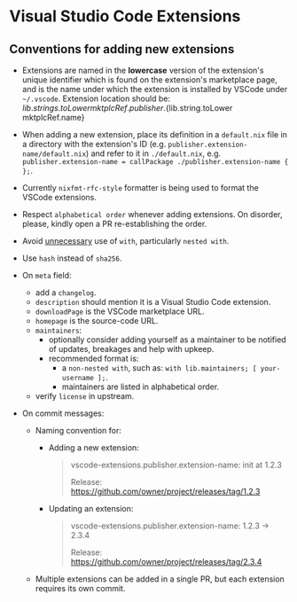 # Visual Studio Code Extensions

## Conventions for adding new extensions

* Extensions are named in the **lowercase** version of the extension's unique identifier which is found on the extension's marketplace page, and is the name under which the extension is installed by VSCode under `~/.vscode`.
  Extension location should be: ${lib.strings.toLower mktplcRef.publisher}.${lib.string.toLower mktplcRef.name}

* When adding a new extension, place its definition in a `default.nix` file in a directory with the extension's ID (e.g. `publisher.extension-name/default.nix`) and refer to it in `./default.nix`, e.g. `publisher.extension-name = callPackage ./publisher.extension-name { };`.

* Currently `nixfmt-rfc-style` formatter is being used to format the VSCode extensions.

* Respect `alphabetical order` whenever adding extensions. On disorder, please, kindly open a PR re-establishing the order.

* Avoid [unnecessary](https://nix.dev/guides/best-practices.html#with-scopes) use of `with`, particularly `nested with`.

* Use `hash` instead of `sha256`.

* On `meta` field:
  - add a `changelog`.
  - `description` should mention it is a Visual Studio Code extension.
  - `downloadPage` is the VSCode marketplace URL.
  - `homepage` is the source-code URL.
  - `maintainers`:
    - optionally consider adding yourself as a maintainer to be notified of updates, breakages and help with upkeep.
    - recommended format is:
      - a `non-nested with`, such as: `with lib.maintainers; [ your-username ];`.
      - maintainers are listed in alphabetical order.
  - verify `license` in upstream.

* On commit messages:
  - Naming convention for:
    - Adding a new extension:

      > vscode-extensions.publisher.extension-name: init at 1.2.3
      >
      > Release: https://github.com/owner/project/releases/tag/1.2.3
    - Updating an extension:

      > vscode-extensions.publisher.extension-name: 1.2.3 -> 2.3.4
      >
      > Release: https://github.com/owner/project/releases/tag/2.3.4
  - Multiple extensions can be added in a single PR, but each extension requires its own commit.
